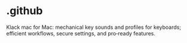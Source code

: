 # .github
Klack mac for Mac: mechanical key sounds and profiles for keyboards; efficient workflows, secure settings, and pro‑ready features.
